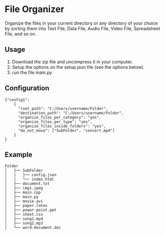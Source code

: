 # File Organizer
Organize the files in your current directory or any directory of your choice by sorting them into Text File, Data File, Audio File, Video File, Spreadsheet File, and so on.

## Usage
1) Download the zip file and uncompress it in your computer.
2) Setup the options on the setup.json file (see the options below).
3) run the file main.py

## Configuration

```
{"config1":
    {
      "root_path": "C:/Users/username/Folder",
      "destination_path": "C:/Users/username/Folder",            
      "organize_files_per_category": "yes",
      "organize_files_per_type": "yes",
      "organize_files_inside_folders": "yes",
      "do_not_move": ["SubFolder", "concert.mp4"]
    }    
}
```

## Example
```
Folder
│   ├── SubFolder
│   |   ├── config.json
|   |   └── index.html
│   ├── document.txt
│   ├── img1.jpeg
│   ├── main.cpp
│   ├── main.py
│   ├── movie.avi
│   ├── paper.latex
│   ├── power-point.ppt
│   ├── sheet.csv
│   ├── song1.mp4
│   ├── song2.mp3
│   └── word-document.doc
```
